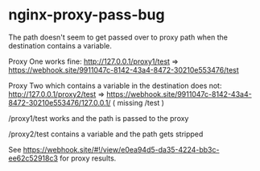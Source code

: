 # nginx-proxy-pass-bug

The path doesn't seem to get passed over to proxy path when the destination contains a variable.

Proxy One works fine:
http://127.0.0.1/proxy1/test => https://webhook.site/9911047c-8142-43a4-8472-30210e553476/test

Proxy Two which contains a variable in the destination does not:
http://127.0.0.1/proxy2/test => https://webhook.site/9911047c-8142-43a4-8472-30210e553476/127.0.0.1/  ( missing /test )

/proxy1/test works and the path is passed to the proxy

/proxy2/test contains a variable and the path gets stripped

See https://webhook.site/#!/view/e0ea94d5-da35-4224-bb3c-ee62c52918c3 for proxy results.